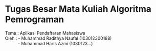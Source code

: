 # Tugas Besar Mata Kuliah Algoritma Pemrograman 
Tema : Aplikasi Pendaftaran Mahasiswa\
Oleh : - Muhammad Radithya Naufal (103012300188)\
&emsp;&emsp;&emsp;- Muhammad Haris Azmi (1030123...)
